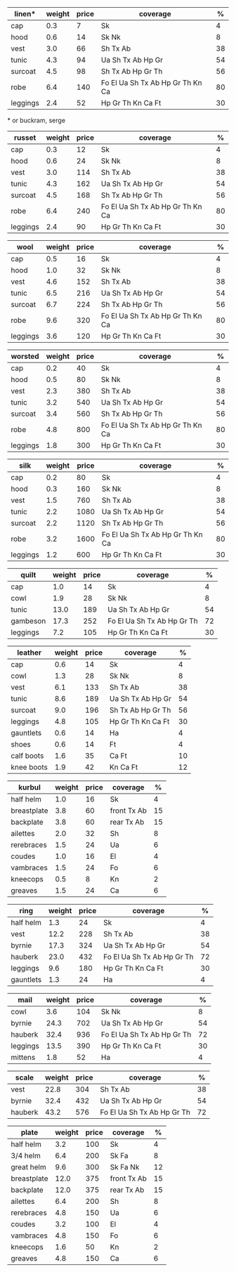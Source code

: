 | linen\*  | weight | price | coverage                         | %   |
| -------- | ------ | ----- | -------------------------------- | --- |
| cap      | 0.3    | 7     | Sk                               | 4   |
| hood     | 0.6    | 14    | Sk Nk                            | 8   |
| vest     | 3.0    | 66    | Sh Tx Ab                         | 38  |
| tunic    | 4.3    | 94    | Ua Sh Tx Ab Hp Gr                | 54  |
| surcoat  | 4.5    | 98    | Sh Tx Ab Hp Gr Th                | 56  |
| robe     | 6.4    | 140   | Fo El Ua Sh Tx Ab Hp Gr Th Kn Ca | 80  |
| leggings | 2.4    | 52    | Hp Gr Th Kn Ca Ft                | 30  |

\* or buckram, serge

| russet   | weight | price | coverage                         | %   |
| -------- | ------ | ----- | -------------------------------- | --- |
| cap      | 0.3    | 12    | Sk                               | 4   |
| hood     | 0.6    | 24    | Sk Nk                            | 8   |
| vest     | 3.0    | 114   | Sh Tx Ab                         | 38  |
| tunic    | 4.3    | 162   | Ua Sh Tx Ab Hp Gr                | 54  |
| surcoat  | 4.5    | 168   | Sh Tx Ab Hp Gr Th                | 56  |
| robe     | 6.4    | 240   | Fo El Ua Sh Tx Ab Hp Gr Th Kn Ca | 80  |
| leggings | 2.4    | 90    | Hp Gr Th Kn Ca Ft                | 30  |

| wool     | weight | price | coverage                         | %   |
| -------- | ------ | ----- | -------------------------------- | --- |
| cap      | 0.5    | 16    | Sk                               | 4   |
| hood     | 1.0    | 32    | Sk Nk                            | 8   |
| vest     | 4.6    | 152   | Sh Tx Ab                         | 38  |
| tunic    | 6.5    | 216   | Ua Sh Tx Ab Hp Gr                | 54  |
| surcoat  | 6.7    | 224   | Sh Tx Ab Hp Gr Th                | 56  |
| robe     | 9.6    | 320   | Fo El Ua Sh Tx Ab Hp Gr Th Kn Ca | 80  |
| leggings | 3.6    | 120   | Hp Gr Th Kn Ca Ft                | 30  |

| worsted  | weight | price | coverage                         | %   |
| -------- | ------ | ----- | -------------------------------- | --- |
| cap      | 0.2    | 40    | Sk                               | 4   |
| hood     | 0.5    | 80    | Sk Nk                            | 8   |
| vest     | 2.3    | 380   | Sh Tx Ab                         | 38  |
| tunic    | 3.2    | 540   | Ua Sh Tx Ab Hp Gr                | 54  |
| surcoat  | 3.4    | 560   | Sh Tx Ab Hp Gr Th                | 56  |
| robe     | 4.8    | 800   | Fo El Ua Sh Tx Ab Hp Gr Th Kn Ca | 80  |
| leggings | 1.8    | 300   | Hp Gr Th Kn Ca Ft                | 30  |

| silk     | weight | price | coverage                         | %   |
| -------- | ------ | ----- | -------------------------------- | --- |
| cap      | 0.2    | 80    | Sk                               | 4   |
| hood     | 0.3    | 160   | Sk Nk                            | 8   |
| vest     | 1.5    | 760   | Sh Tx Ab                         | 38  |
| tunic    | 2.2    | 1080  | Ua Sh Tx Ab Hp Gr                | 54  |
| surcoat  | 2.2    | 1120  | Sh Tx Ab Hp Gr Th                | 56  |
| robe     | 3.2    | 1600  | Fo El Ua Sh Tx Ab Hp Gr Th Kn Ca | 80  |
| leggings | 1.2    | 600   | Hp Gr Th Kn Ca Ft                | 30  |

| quilt    | weight | price | coverage                   | %   |
| -------- | ------ | ----- | -------------------------- | --- |
| cap      | 1.0    | 14    | Sk                         | 4   |
| cowl     | 1.9    | 28    | Sk Nk                      | 8   |
| tunic    | 13.0   | 189   | Ua Sh Tx Ab Hp Gr          | 54  |
| gambeson | 17.3   | 252   | Fo El Ua Sh Tx Ab Hp Gr Th | 72  |
| leggings | 7.2    | 105   | Hp Gr Th Kn Ca Ft          | 30  |

| leather    | weight | price | coverage          | %   |
| ---------- | ------ | ----- | ----------------- | --- |
| cap        | 0.6    | 14    | Sk                | 4   |
| cowl       | 1.3    | 28    | Sk Nk             | 8   |
| vest       | 6.1    | 133   | Sh Tx Ab          | 38  |
| tunic      | 8.6    | 189   | Ua Sh Tx Ab Hp Gr | 54  |
| surcoat    | 9.0    | 196   | Sh Tx Ab Hp Gr Th | 56  |
| leggings   | 4.8    | 105   | Hp Gr Th Kn Ca Ft | 30  |
| gauntlets  | 0.6    | 14    | Ha                | 4   |
| shoes      | 0.6    | 14    | Ft                | 4   |
| calf boots | 1.6    | 35    | Ca Ft             | 10  |
| knee boots | 1.9    | 42    | Kn Ca Ft          | 12  |

| kurbul      | weight | price | coverage    | %   |
| ----------- | ------ | ----- | ----------- | --- |
| half helm   | 1.0    | 16    | Sk          | 4   |
| breastplate | 3.8    | 60    | front Tx Ab | 15  |
| backplate   | 3.8    | 60    | rear Tx Ab  | 15  |
| ailettes    | 2.0    | 32    | Sh          | 8   |
| rerebraces  | 1.5    | 24    | Ua          | 6   |
| coudes      | 1.0    | 16    | El          | 4   |
| vambraces   | 1.5    | 24    | Fo          | 6   |
| kneecops    | 0.5    | 8     | Kn          | 2   |
| greaves     | 1.5    | 24    | Ca          | 6   |

| ring      | weight | price | coverage                   | %   |
| --------- | ------ | ----- | -------------------------- | --- |
| half helm | 1.3    | 24    | Sk                         | 4   |
| vest      | 12.2   | 228   | Sh Tx Ab                   | 38  |
| byrnie    | 17.3   | 324   | Ua Sh Tx Ab Hp Gr          | 54  |
| hauberk   | 23.0   | 432   | Fo El Ua Sh Tx Ab Hp Gr Th | 72  |
| leggings  | 9.6    | 180   | Hp Gr Th Kn Ca Ft          | 30  |
| gauntlets | 1.3    | 24    | Ha                         | 4   |

| mail     | weight | price | coverage                   | %   |
| -------- | ------ | ----- | -------------------------- | --- |
| cowl     | 3.6    | 104   | Sk Nk                      | 8   |
| byrnie   | 24.3   | 702   | Ua Sh Tx Ab Hp Gr          | 54  |
| hauberk  | 32.4   | 936   | Fo El Ua Sh Tx Ab Hp Gr Th | 72  |
| leggings | 13.5   | 390   | Hp Gr Th Kn Ca Ft          | 30  |
| mittens  | 1.8    | 52    | Ha                         | 4   |

| scale   | weight | price | coverage                   | %   |
| ------- | ------ | ----- | -------------------------- | --- |
| vest    | 22.8   | 304   | Sh Tx Ab                   | 38  |
| byrnie  | 32.4   | 432   | Ua Sh Tx Ab Hp Gr          | 54  |
| hauberk | 43.2   | 576   | Fo El Ua Sh Tx Ab Hp Gr Th | 72  |

| plate       | weight | price | coverage    | %   |
| ----------- | ------ | ----- | ----------- | --- |
| half helm   | 3.2    | 100   | Sk          | 4   |
| 3/4 helm    | 6.4    | 200   | Sk Fa       | 8   |
| great helm  | 9.6    | 300   | Sk Fa Nk    | 12  |
| breastplate | 12.0   | 375   | front Tx Ab | 15  |
| backplate   | 12.0   | 375   | rear Tx Ab  | 15  |
| ailettes    | 6.4    | 200   | Sh          | 8   |
| rerebraces  | 4.8    | 150   | Ua          | 6   |
| coudes      | 3.2    | 100   | El          | 4   |
| vambraces   | 4.8    | 150   | Fo          | 6   |
| kneecops    | 1.6    | 50    | Kn          | 2   |
| greaves     | 4.8    | 150   | Ca          | 6   |
